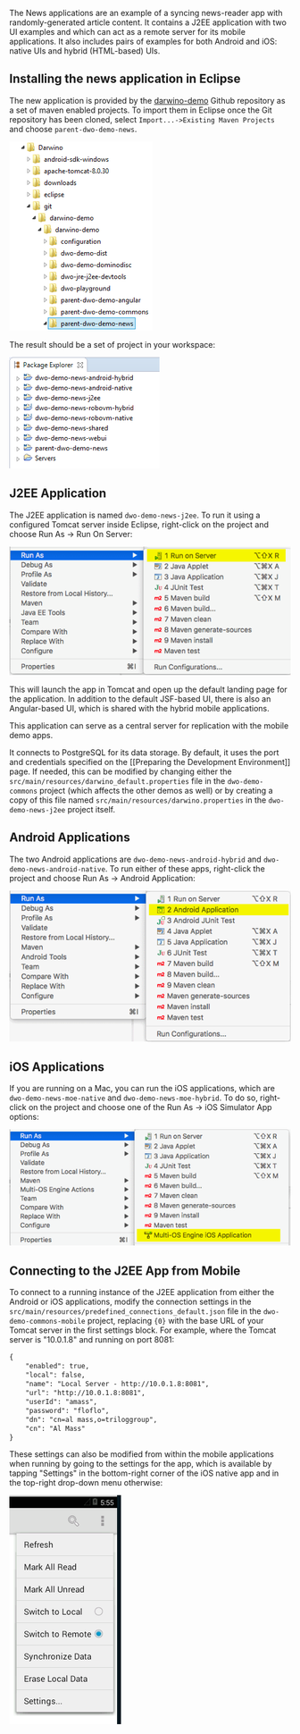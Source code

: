The News applications are an example of a syncing news-reader app with randomly-generated article content. It contains a J2EE application with two UI examples and which can act as a remote server for its mobile applications. It also includes pairs of examples for both Android and iOS: native UIs and hybrid (HTML-based) UIs.

Installing the news application in Eclipse
-------------------------------------------

The new application is provided by the [darwino-demo](https://github.com/darwino/darwino-demo) Github repository as a set of maven enabled projects.
To import them in Eclipse once the Git repository has been cloned, select `Import...->Existing Maven Projects` and choose `parent-dwo-demo-news`.

![](news-importmaven.png)

The result should be a set of project in your workspace:

![](news-workspace.png)



J2EE Application
-----------------

The J2EE application is named `dwo-demo-news-j2ee`. To run it using a configured Tomcat server inside Eclipse, right-click on the project and choose Run As &rarr; Run On Server:

![](runas-runonserver.png)

This will launch the app in Tomcat and open up the default landing page for the application. In addition to the default JSF-based UI, there is also an Angular-based UI, which is shared with the hybrid mobile applications.

This application can serve as a central server for replication with the mobile demo apps.

It connects to PostgreSQL for its data storage. By default, it uses the port and credentials specified on the [[Preparing the Development Environment]] page. If needed, this can be modified by changing either the `src/main/resources/darwino_default.properties` file in the `dwo-demo-commons` project (which affects the other demos as well) or by creating a copy of this file named `src/main/resources/darwino.properties` in the `dwo-demo-news-j2ee` project itself.

Android Applications
--------------------

The two Android applications are `dwo-demo-news-android-hybrid` and `dwo-demo-news-android-native`. To run either of these apps, right-click the project and choose Run As &rarr; Android Application:

![](runas-android.png)

iOS Applications
----------------

If you are running on a Mac, you can run the iOS applications, which are `dwo-demo-news-moe-native` and `dwo-demo-news-moe-hybrid`. To do so, right-click on the project and choose one of the Run As &rarr; iOS Simulator App options:

![](runas-ios.png)


Connecting to the J2EE App from Mobile
--------------------------------------

To connect to a running instance of the J2EE application from either the Android or iOS applications, modify the connection settings in the `src/main/resources/predefined_connections_default.json` file in the `dwo-demo-commons-mobile` project, replacing `{0}` with the base URL of your Tomcat server in the first settings block. For example, where the Tomcat server is "10.0.1.8" and running on port 8081:

    {
        "enabled": true,
        "local": false,
        "name": "Local Server - http://10.0.1.8:8081",
        "url": "http://10.0.1.8:8081",
        "userId": "amass",
        "password": "floflo",
        "dn": "cn=al mass,o=triloggroup",
        "cn": "Al Mass"
    }

These settings can also be modified from within the mobile applications when running by going to the settings for the app, which is available by tapping "Settings" in the bottom-right corner of the iOS native app and in the top-right drop-down menu otherwise:

![](android-settings.png)